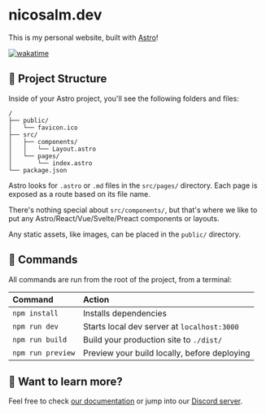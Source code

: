# nicosalm.dev

This is my personal website, built with [Astro](https://astro.build)!

[![wakatime](https://wakatime.com/badge/user/66fd5568-da32-466f-8a36-c16978837bac/project/37b22ca2-f72b-4646-80a0-1fc8c3f740d9.svg)](https://wakatime.com/badge/user/66fd5568-da32-466f-8a36-c16978837bac/project/37b22ca2-f72b-4646-80a0-1fc8c3f740d9)

## 🚀 Project Structure

Inside of your Astro project, you'll see the following folders and files:

```
/
├── public/
│   └── favicon.ico
├── src/
│   ├── components/
│   │   └── Layout.astro
│   └── pages/
│       └── index.astro
└── package.json
```

Astro looks for `.astro` or `.md` files in the `src/pages/` directory. Each page is exposed as a route based on its file name.

There's nothing special about `src/components/`, but that's where we like to put any Astro/React/Vue/Svelte/Preact components or layouts.

Any static assets, like images, can be placed in the `public/` directory.

## 🧞 Commands

All commands are run from the root of the project, from a terminal:

| Command           | Action                                       |
| :---------------- | :------------------------------------------- |
| `npm install`     | Installs dependencies                        |
| `npm run dev`     | Starts local dev server at `localhost:3000`  |
| `npm run build`   | Build your production site to `./dist/`      |
| `npm run preview` | Preview your build locally, before deploying |

## 👀 Want to learn more?

Feel free to check [our documentation](https://docs.astro.build) or jump into our [Discord server](https://astro.build/chat).

